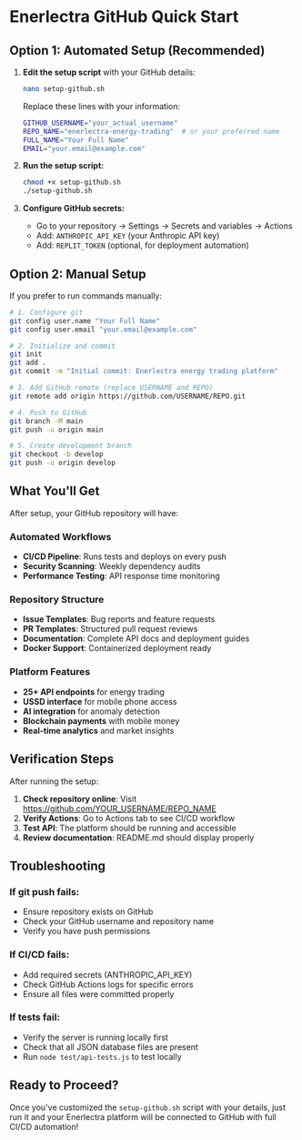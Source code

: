 # Enerlectra GitHub Quick Start

## Option 1: Automated Setup (Recommended)

1. **Edit the setup script** with your GitHub details:
   ```bash
   nano setup-github.sh
   ```
   
   Replace these lines with your information:
   ```bash
   GITHUB_USERNAME="your_actual_username"
   REPO_NAME="enerlectra-energy-trading"  # or your preferred name
   FULL_NAME="Your Full Name"
   EMAIL="your.email@example.com"
   ```

2. **Run the setup script:**
   ```bash
   chmod +x setup-github.sh
   ./setup-github.sh
   ```

3. **Configure GitHub secrets:**
   - Go to your repository → Settings → Secrets and variables → Actions
   - Add: `ANTHROPIC_API_KEY` (your Anthropic API key)
   - Add: `REPLIT_TOKEN` (optional, for deployment automation)

## Option 2: Manual Setup

If you prefer to run commands manually:

```bash
# 1. Configure git
git config user.name "Your Full Name"
git config user.email "your.email@example.com"

# 2. Initialize and commit
git init
git add .
git commit -m "Initial commit: Enerlectra energy trading platform"

# 3. Add GitHub remote (replace USERNAME and REPO)
git remote add origin https://github.com/USERNAME/REPO.git

# 4. Push to GitHub
git branch -M main
git push -u origin main

# 5. Create development branch
git checkout -b develop
git push -u origin develop
```

## What You'll Get

After setup, your GitHub repository will have:

### Automated Workflows
- **CI/CD Pipeline**: Runs tests and deploys on every push
- **Security Scanning**: Weekly dependency audits
- **Performance Testing**: API response time monitoring

### Repository Structure
- **Issue Templates**: Bug reports and feature requests
- **PR Templates**: Structured pull request reviews
- **Documentation**: Complete API docs and deployment guides
- **Docker Support**: Containerized deployment ready

### Platform Features
- **25+ API endpoints** for energy trading
- **USSD interface** for mobile phone access
- **AI integration** for anomaly detection
- **Blockchain payments** with mobile money
- **Real-time analytics** and market insights

## Verification Steps

After running the setup:

1. **Check repository online**: Visit https://github.com/YOUR_USERNAME/REPO_NAME
2. **Verify Actions**: Go to Actions tab to see CI/CD workflow
3. **Test API**: The platform should be running and accessible
4. **Review documentation**: README.md should display properly

## Troubleshooting

### If git push fails:
- Ensure repository exists on GitHub
- Check your GitHub username and repository name
- Verify you have push permissions

### If CI/CD fails:
- Add required secrets (ANTHROPIC_API_KEY)
- Check GitHub Actions logs for specific errors
- Ensure all files were committed properly

### If tests fail:
- Verify the server is running locally first
- Check that all JSON database files are present
- Run `node test/api-tests.js` to test locally

## Ready to Proceed?

Once you've customized the `setup-github.sh` script with your details, just run it and your Enerlectra platform will be connected to GitHub with full CI/CD automation!